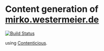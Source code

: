 # Content generation of [mirko.westermeier.de](http://mirko.westermeier.de/)

[![Build Status](https://travis-ci.org/memowe/memowe.github.io.svg?branch=contenticious)](https://travis-ci.org/memowe/memowe.github.io)

using [Contenticious](http://p3rl.org/Contenticious).

